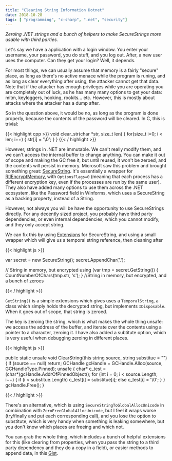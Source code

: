 ```yaml
---
title: "Clearing String Information Dotnet"
date: 2018-10-28
tags: [ "programming", "c-sharp", ".net", "security"]
---
```


*Zeroing .NET strings and a bunch of helpers to make SecureStrings more usable with third parties.*

<!--more--> 

Let's say we have a application with a login window. You enter your username, your password, you do stuff, and you log out. After, a new user uses the computer. Can they get your login? Well, it depends.

For most things, we can usually assume that memory is a fairly "secure" place, as long as there's no active menace while the program is runing, and as long as clear everything after using, the attacker cannot get that data. Note that if the attacker has enough privileges while you are operating you are completely out of luck, as he has many many options to get your data: mitm, keyloggers, hooking, rookits... etc. However, this is mostly about attacks where the attacker has a dump after.

So in the question above, it would be no, as long as the program is done properly, because the contents of the password will be cleared. In C, this is trivial:

{{< highlight cpp >}}
void clear_str(char *str, size_t len)
{
    for(size_t i=0; i < len; i++)
    {
        str[i] = '\0';
    }
}
{{< / highlight >}}

However, strings in .NET are immutable. We can't really modify them, and we can't access the internal buffer to change anything. You can make it out of scope and making the GC free it, but until reused, it won't be zeroed, and the contents will persist in memory. Microsoft saw this problem and brought something great: [SecureString](https://docs.microsoft.com/en-us/dotnet/api/system.security.securestring?view=netframework-4.7.2). It's essentially a wrapper for [RtlEncryptMemory](https://docs.microsoft.com/en-us/windows/desktop/api/ntsecapi/nf-ntsecapi-rtlencryptmemory), with `OptionsFlags=0` (meaning that each process has a different encryption key, even if the processes are run by the same user). They also have added many options to use them across the .NET ecosystem, like the Password field in Winforms, which uses a SecureString as a backing property, instead of a String.

However, not always you will be have the opportunity to use SecureStrings directly. For any decently sized project, you probably have third party dependencies, or even internal dependencies, which you cannot modify, and they only accept string.

We can fix this by using [Extensions](https://docs.microsoft.com/en-us/dotnet/csharp/programming-guide/classes-and-structs/extension-methods) for SecureString, and using a small wrapper which will give us a temporal string reference, then cleaning after


{{< highlight js >}}

var secret = new SecureString();
secret.AppendChar('.');

// String in memory, but encrypted
using (var tmp = secret.GetString())
{
    CountNumberOfChars(tmp.str, 's');
}
//String in memory, but encrypted, and a bunch of zeroes

{{< / highlight >}}

`GetString()` is a simple extensions which gives uses a `TemporalString`, a class which simply holds the decrypted string, but implements `IDisposable`. When it goes out of scope, that string is zeroed.

The key is zeroing the string, which is what makes the whole thing unsafe: we access the address of the buffer, and iterate over the contents using a pointer to a character, zeroing it. I have also added a subtitute option, which is very useful when debugging zeroing in different places.

{{< highlight js >}}

public static unsafe void ClearString(this string source, string substitue = "")
{
    if (source == null) return;
    GCHandle gcHandle = GCHandle.Alloc(source, GCHandleType.Pinned);
    unsafe
    {
        char* c_test = (char*)gcHandle.AddrOfPinnedObject();
        for (int i = 0; i < source.Length; i++)
        {
            if (i < substitue.Length)
                c_test[i] = substitue[i];
            else
                c_test[i] = '\0';
        }
    }
    gcHandle.Free();
}

{{< / highlight >}}

There's an alternative, which is using `SecureStringToGlobalAllocUnicode` in combination with `ZeroFreeGlobalAllocUnicode`, but I feel it wraps worse (try/finally and put each corresponding call), and you lose the option to substitute, which is very handy when something is leaking somewhere, but you don't know which places are freeing and which not.

You can grab the whole thing, which includes a bunch of helpful extensions for this (like clearing from properties, when you pass the string to a third party dependency and they do a copy in a field), or easier methods to append data, in this [Gist](https://gist.github.com/leberechtreinhold/a77aa3e7f516a17521edd05c6c4bc5e4).
